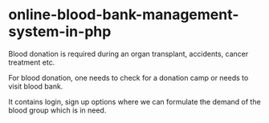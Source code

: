 # online-blood-bank-management-system-in-php

Blood donation is required during an organ transplant, accidents, cancer treatment etc.

For blood donation, one needs to check for a donation camp or needs to visit blood bank.

It contains login, sign up options where we can formulate the demand of the blood group which is in need.
